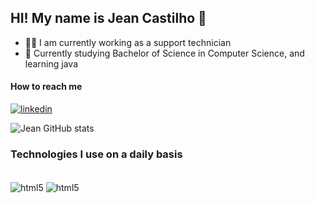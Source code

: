 
## HI! My name is Jean Castilho 🤙

- 👨‍💻 I am currently working as a support technician
- 📜 Currently studying Bachelor of Science in Computer Science,
and learning java


#### How to reach me
[![linkedin](https://img.shields.io/badge/LinkedIn-0077B5?style=for-the-badge&logo=linkedin&logoColor=white)](https://www.linkedin.com/in/jeanderson-c-a8b80b107)


![Jean GitHub stats](https://github-readme-stats.vercel.app/api?username=jeancastilho&show_icons=true&theme=dracula)

### Technologies I use on a daily basis
<div style="display: inline_block"><br/>
 <img align="center" alt="html5" src="https://img.shields.io/badge/Java-ED8B00?style=for-the-badge&logo=openjdk&logoColor=white"/>
 <img align="center" alt="html5" src="https://img.shields.io/badge/MySQL-00000F?style=for-the-badge&logo=mysql&logoColor=white"/>
</div>
